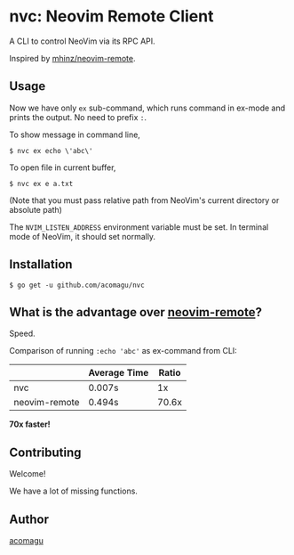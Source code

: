 # nvc: Neovim Remote Client

A CLI to control NeoVim via its RPC API.

Inspired by [mhinz/neovim-remote](https://github.com/mhinz/neovim-remote).

## Usage

Now we have only `ex` sub-command, which runs command in ex-mode and prints the output. No need to prefix `:`.

To show message in command line,

```
$ nvc ex echo \'abc\'
```

To open file in current buffer,

```
$ nvc ex e a.txt
```

(Note that you must pass relative path from NeoVim's current directory or absolute path)

The `NVIM_LISTEN_ADDRESS` environment variable must be set. In terminal mode of NeoVim, it should set normally.

## Installation

```
$ go get -u github.com/acomagu/nvc
```

## What is the advantage over [neovim-remote](https://github.com/mhinz/neovim-remote)?

Speed.

Comparison of running `:echo 'abc'` as ex-command from CLI:

|               | Average Time |    Ratio   |
|---------------|--------------|------------|
| nvc           |       0.007s |         1x |
| neovim-remote |       0.494s |      70.6x |

**70x faster!**

## Contributing

Welcome!

We have a lot of missing functions.

## Author

[acomagu](https://github.com/acomagu)
